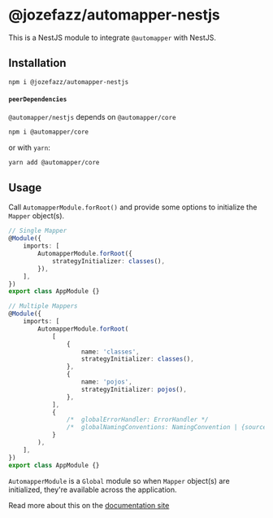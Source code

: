 # @jozefazz/automapper-nestjs

This is a NestJS module to integrate `@automapper` with NestJS.

## Installation

```sh
npm i @jozefazz/automapper-nestjs
```

#### `peerDependencies`

`@automapper/nestjs` depends on `@automapper/core`

```sh
npm i @automapper/core
```

or with `yarn`:

```sh
yarn add @automapper/core
```

## Usage

Call `AutomapperModule.forRoot()` and provide some options to initialize the `Mapper` object(s).

```ts
// Single Mapper
@Module({
    imports: [
        AutomapperModule.forRoot({
            strategyInitializer: classes(),
        }),
    ],
})
export class AppModule {}

// Multiple Mappers
@Module({
    imports: [
        AutomapperModule.forRoot(
            [
                {
                    name: 'classes',
                    strategyInitializer: classes(),
                },
                {
                    name: 'pojos',
                    strategyInitializer: pojos(),
                },
            ],
            {
                /*  globalErrorHandler: ErrorHandler */
                /*  globalNamingConventions: NamingConvention | {source, destination} */
            }
        ),
    ],
})
export class AppModule {}
```

`AutomapperModule` is a `Global` module so when `Mapper` object(s) are initialized, they're available across the application.

Read more about this on the [documentation site](https://automapperts.netlify.app/docs/nestjs)
